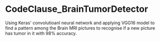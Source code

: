 # CodeClause_BrainTumorDetector
Using Keras' convolutioanl neural network and applying VGG16 model to find a pattern among the Brain MRI pictures to recognise if a new picture has tumor in it with 98% accuracy.
